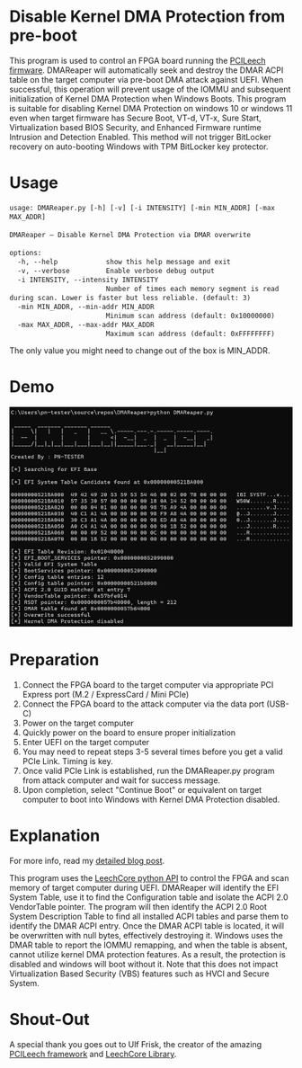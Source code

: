 # Disable Kernel DMA Protection from pre-boot
This program is used to control an FPGA board running the [PCILeech firmware](https://github.com/ufrisk/pcileech). DMAReaper will automatically seek and destroy the DMAR ACPI table on the target computer via pre-boot DMA attack against UEFI. When successful, this operation will prevent usage of the IOMMU and subsequent initialization of Kernel DMA Protection when Windows Boots. This program is suitable for disabling Kernel DMA Protection on windows 10 or windows 11 even when target firmware has Secure Boot, VT-d, VT-x, Sure Start, Virtualization based BIOS Security, and Enhanced Firmware runtime Intrusion and Detection Enabled. This method will not trigger BitLocker recovery on auto-booting Windows with TPM BitLocker key protector.

# Usage
```
usage: DMAReaper.py [-h] [-v] [-i INTENSITY] [-min MIN_ADDR] [-max MAX_ADDR]

DMAReaper — Disable Kernel DMA Protection via DMAR overwrite

options:
  -h, --help            show this help message and exit
  -v, --verbose         Enable verbose debug output
  -i INTENSITY, --intensity INTENSITY
                        Number of times each memory segment is read during scan. Lower is faster but less reliable. (default: 3)
  -min MIN_ADDR, --min-addr MIN_ADDR
                        Minimum scan address (default: 0x10000000)
  -max MAX_ADDR, --max-addr MAX_ADDR
                        Maximum scan address (default: 0xFFFFFFFF)
```

The only value you might need to change out of the box is MIN_ADDR. 

# Demo
![](https://github.com/PN-Tester/DMAReaper/blob/cd4b1fe68e02f6d773cf5fafe8398cfb24a1e645/demo.jpg)

# Preparation
1. Connect the FPGA board to the target computer via appropriate PCI Express port (M.2 / ExpressCard / Mini PCIe)
2. Connect the FPGA board to the attack computer via the data port (USB-C)
3. Power on the target computer
4. Quickly power on the board to ensure proper initialization
5. Enter UEFI on the target computer
6. You may need to repeat steps 3-5 several times before you get a valid PCIe Link. Timing is key.
7. Once valid PCIe Link is established, run the DMAReaper.py program from attack computer and wait for success message.
8. Upon completion, select "Continue Boot" or equivalent on target computer to boot into Windows with Kernel DMA Protection disabled.

# Explanation

For more info, read my [detailed blog post](https://pn-tester.github.io/posts/Neutralizing-Kernel-DMA-Protection/).

This program uses the [LeechCore python API](https://github.com/ufrisk/LeechCore) to control the FPGA and scan memory of target computer during UEFI. DMAReaper will identify the EFI System Table, use it to find the Configuration table and isolate the ACPI 2.0 VendorTable pointer. The program will then identify the ACPI 2.0 Root System Description Table to find all installed ACPI tables and parse them to identify the DMAR ACPI entry. Once the DMAR ACPI table is located, it will be overwritten with null bytes, effectively destroying it. Windows uses the DMAR table to report the IOMMU remapping, and when the table is absent, cannot utilize kernel DMA protection features. As a result, the protection is disabled and windows will boot without it. Note that this does not impact Virtualization Based Security (VBS) features such as HVCI and Secure System. 

# Shout-Out
A special thank you goes out to Ulf Frisk, the creator of the amazing [PCILeech framework](https://github.com/ufrisk/pcileech) and [LeechCore Library](https://github.com/ufrisk/LeechCore).

